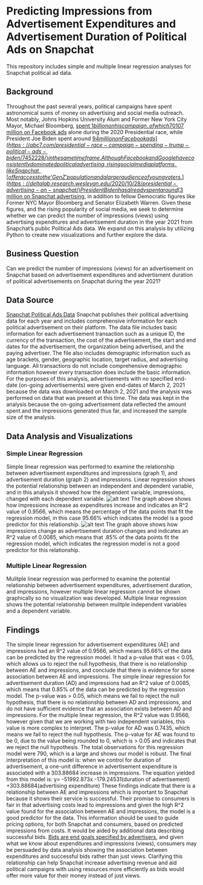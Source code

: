 # Predicting Impressions from Advertisement Expenditures and Advertisement Duration of Political Ads on Snapchat
This repository includes simple and multiple linear regression analyses for Snapchat political ad data.  
## Background ## 
  Throughout the past several years, political campaigns have spent astronomical sums of money on advertising and social media outreach. Most notably, Johns Hopkins University Alum and Former New York City Mayor, Michael Bloomberg, [spent $1 billion on his campaign, of which 70% reportedly went towards advertising.](https://knowledge.wharton.upenn.edu/article/how-social-media-is-shaping-political-campaigns/) Former President Donald Trump spent around [$107 million on Facebook ads](https://abc7.com/presidential-race-campaign-spending-trump-political-ads-biden/7452228/) alone during the 2020 Presidential race, while President Joe Biden spent around [$94 million on Facebook ads](https://abc7.com/presidential-race-campaign-spending-trump-political-ads-biden/7452228/) in the same time frame. Although Facebook and Google have consistently dominated political advertising, rising social media platforms, like Snapchat, [offer access to the ‘Gen Z’ population and a larger audience of young voters.](https://deltalab.research.wesleyan.edu/2020/10/28/presidential-advertising-on-snapchat/) President Biden has already spent around [$3 million on Snapchat advertising](https://deltalab.research.wesleyan.edu/2020/10/28/presidential-advertising-on-snapchat/), in addition to fellow Democratic figures like Former NYC Mayor Bloomberg and Senator Elizabeth Warren. Given these figures, and the rising popularity of social media, we seek to determine whether we can predict the number of impressions (views) using advertising expenditures and advertisement duration in the year 2021 from Snapchat’s public Political Ads data. We expand on this analysis by utilizing Python to create new visualizations and further explore the data. 
## Business Question ##
  Can we predict the number of impressions (views) for an advertisement on Snapchat based on advertisement expenditures and advertisment duration of political advertisements on Snapchat during the year 2021? 
## Data Source ##
  [Snapchat Political Ads Data](https://www.snap.com/en-US/political-ads)
  Snapchat publishes their political advertising data for each year and includes comprehensive information for each political advertisement on their platform. The data file includes basic information for each advertisement transaction such as a unique ID, the currency of the transaction, the cost of the advertisement, the start and end dates for the advertisement, the organization being advertised, and the paying advertiser. The file also includes demographic information such as age brackets, gender, geographic location, target radius, and advertising language. All transactions do not include comprehensive demographic information however every transaction does include the basic information. For the purposes of this analysis, advertisements with no specified end-date (on-going advertisements) were given end-dates of March 2, 2021 because the data was downloaded on March 2, 2021 and the analysis was performed on data that was present at this time. The data was kept in the analysis because the on-going advertisement data reflected the amount spent and the impressions generated thus far, and increased the sample size of the analysis.  
## Data Analysis and Visualizations ## 
### Simple Linear Regression ###
  Simple linear regression was performed to examine the relationship between advertisement expenditures and impressions (graph 1), and advertisement duration (graph 2) and impressions. Linear regression shows the potential relationship between an independent and dependent variable, and in this analysis it showed how the dependent variable, impressions, changed with each dependent variable. ![alt text](https://github.com/apate139/Snapchat-Political-Ads-Linear-Regression/blob/main/MP2%20IvsAE.png) The graph above shows how impressions increase as expenditures increase and indicates an R^2 value of 0.9566, which means the percentage of the data points that fit the regression model, in this case 95.66% which indicates the model is a good predictor for this relationship. ![alt text](https://github.com/apate139/Snapchat-Political-Ads-Linear-Regression/blob/main/MP2%20IvsAD.png) The graph above shows how impressions change as advertisement duration changes and indicates an R^2 value of 0.0085, which means that .85% of the data points fit the regression model, which indicates the regression model is not a good predictor for this relationship. 
### Multiple Linear Regression ### 
  Mulitple linear regression was performed to examine the potential relationship between advertisement expenditures, advertisement duration, and impressions, however multiple linear regression cannot be shown graphically so no visualization was developed. Multiple linear regression shows the potential relationship between mulitple independent variables and a dependent variable. 
## Findings ##
  The simple linear regression for advertisement expenditures (AE) and impressions had an R^2 value of 0.9566, which means 95.66% of the data can be predicted by the regression model. It had a p-value that was < 0.05, which allows us to reject the null hypothesis, that there is no relationship between AE and impressions, and conclude that there is evidence for some association between AE and impressions. The simple linear regression for advertisement duration (AD) and impressions had an R^2 value of 0.0085, which means that 0.85% of the data can be predicted by the regression model. The p-value was > 0.05, which means we fail to reject the null hypothesis, that there is no relationship between AD and impressions, and do not have sufficient evidence that an association exists between AD and impressions. 
  For the multiple linear regression, the R^2 value was 0.9566, however given that we are working with two independent variables, this value is more complex to interpret. The p-value for AD was 0.7435, which means we fail to reject the null hypothesis. The p-value for AE was found to be 0, due to the value being rounded to 0, which is > 0.05 and indicates that we reject the null hypothesis. The total observations for this regression model were 790, which is a large and shows our model is robust. The final interpretation of this model is: when we control for duration of advertisement, a one-unit difference in advertisement expenditure is associated with a 303.88684 increase in impressions. The equation yielded from this model is: y= -51992.873x -179.24531(duration of advertisement) +303.88684(advertising expenditure)
  These findings indicate that there is a relationship between AE and impressions which is important to Snapchat because it shows their service is successful. Their promise to consumers is fair in that advertising costs lead to impressions and given the high R^2 value found for the association between AE and impressions, the model is a good predictor for the data. This information should be used to guide pricing options, for both Snapchat and consumers, based on predicted impressions from costs. It would be aided by additional data describing successful bids. [Bids are end goals specified by advertisers,](https://forbusiness.snapchat.com/blog/advertising-on-snapchat-how-pricing-works) and given what we know about expenditures and impressions (views), consumers may be persuaded by data analysis showing the association between expenditures and successful bids rather than just views. Clarifying this relationship can help Snapchat increase advertising revenue and aid political campaigns with using resources more efficiently as bids would offer more value for their money instead of just views.  



